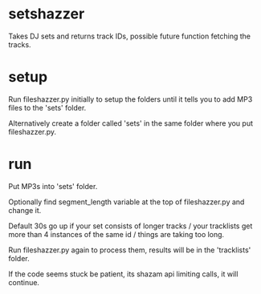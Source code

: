 # setshazzer

Takes DJ sets and returns track IDs, possible future function fetching the tracks.



# setup

Run fileshazzer.py initially to setup the folders until it tells you to add MP3 files to the 'sets' folder.

Alternatively create a folder called 'sets' in the same folder where you put fileshazzer.py.


# run

Put MP3s into 'sets' folder.

  Optionally find segment_length variable at the top of fileshazzer.py and change it.
  
  Default 30s go up if your set consists of longer tracks / your tracklists get more than 4 instances of the same id / things are taking too long.

Run fileshazzer.py again to process them, results will be in the 'tracklists' folder.

  If the code seems stuck be patient, its shazam api limiting calls, it will continue.


